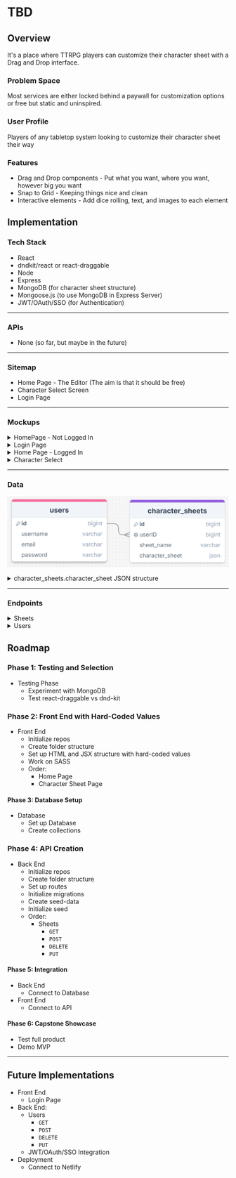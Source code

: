 # TBD

## Overview

It's a place where TTRPG players can customize their character sheet with a Drag and Drop interface.

### Problem Space

Most services are either locked behind a paywall for customization options or free but static and uninspired.

### User Profile

Players of any tabletop system looking to customize their character sheet their way

### Features

-   Drag and Drop components - Put what you want, where you want, however big you want
-   Snap to Grid - Keeping things nice and clean
-   Interactive elements - Add dice rolling, text, and images to each element

## Implementation

### Tech Stack

-   React
-   dndkit/react or react-draggable
-   Node
-   Express
-   MongoDB (for character sheet structure)
-   Mongoose.js (to use MongoDB in Express Server)
-   JWT/OAuth/SSO (for Authentication)

---

### APIs

-   None (so far, but maybe in the future)

---

### Sitemap

-   Home Page - The Editor (The aim is that it should be free)
-   Character Select Screen
-   Login Page

---

### Mockups

<details>
    <summary>HomePage - Not Logged In</summary>
    <img src="./public/HomePage_NoLogin.png" />
</details>
<details>
    <summary>Login Page</summary>
    <img src="./public/Login.png" />
</details>
<details>
    <summary>Home Page - Logged In</summary>
    <img src="./public/HomePage_Login.png" />
</details>
<details>
    <summary>Character Select</summary>
    <img src="./public/CharacterSelect_Login.png" />
</details>

---

### Data

![MongoDB Structure](./public/db_structure.png)

<details>
    <summary> character_sheets.character_sheet JSON structure </summary>

```json
[
    {
        "x": "int: x-coordinate of draggable element.",
        "y": "int: y-coordinate of draggable element.",
        "width": "int: width of draggable element.",
        "height": "int: height of draggable element.",
        "type": "varchar: type of the draggable element.",
        "name": "varchar: name of the draggable element",
        "text": "varchar: text typed into the draggable element",
        "diceNum": "int: number of dice to be rolled (if used)",
        "diceType": "int: type of dice to be rolled (if used)",
        "modifier": "int: value added to dice roll (if used)",
        "img_link": "varchar: link to the image (if used)"
    },
    {
        "x": "0",
        "y": "0",
        "width": "10",
        "height": "2",
        "type": "text",
        "name": "character name",
        "text": "Glorius Character Name"
    },
    {
        "x": "0",
        "y": "2",
        "width": "3",
        "height": "3",
        "type": "image",
        "name": "character portrait",
        "img_link": "http://www.link.to/awesome/character/image"
    },
    {
        "x": "3",
        "y": "2",
        "width": "1",
        "height": "3",
        "type": "dice",
        "name": "str",
        "text": "+4",
        "diceNum": "1",
        "diceType": "20",
        "modifier": "4",
        "img_link": "http://www.link.to/some/icon/for/strength"
    }
]
```

</details>

---

### Endpoints

<details>
    <summary>Sheets</summary>

`GET /api/v1/sheets`

-   Gets all sheet data

Response Body Exampe:

```json
[
    {
        "id": 0,
        "userID": 0,
        "sheet_name": "Character 1"
    },
    {
        "id": 1,
        "userID": 0,
        "sheet_name": "Character 2"
    },
    {
        "id": 2,
        "userID": 1,
        "sheet_name": "Hello World!"
    }
]
```

---

`POST /api/v1/sheets`

-   Create a new sheet

Request body example:

```json
{
    "userID": 2,
    "sheet_name": "",
    "character_sheet": [
        {
            "x": "0",
            "y": "0",
            "width": "10",
            "height": "2",
            "type": "text",
            "name": "character name",
            "text": "Glorius Character Name"
        },
        {
            "x": "0",
            "y": "2",
            "width": "3",
            "height": "3",
            "type": "image",
            "name": "character portrait",
            "img_link": "http://www.link.to/awesome/character/image"
        },
        {
            "x": "3",
            "y": "2",
            "width": "1",
            "height": "3",
            "type": "dice",
            "name": "str",
            "text": "+4",
            "diceNum": "1",
            "diceType": "20",
            "modifier": "4",
            "img_link": "http://www.link.to/some/icon/for/strength"
        }
    ]
}
```

Response Body Exampe:

```json
{
    "message": "Character sheet saved successfully.",
    "savedItem": {
        "id": 3,
        "userID": 2,
        "sheet_name": "test2's character",
        "character_sheet": [
            {
                "x": "0",
                "y": "0",
                "width": "10",
                "height": "2",
                "type": "text",
                "name": "character name",
                "text": "Glorius Character Name"
            },
            {
                "x": "0",
                "y": "2",
                "width": "3",
                "height": "3",
                "type": "image",
                "name": "character portrait",
                "img_link": "http://www.link.to/awesome/character/image"
            },
            {
                "x": "3",
                "y": "2",
                "width": "1",
                "height": "3",
                "type": "dice",
                "name": "str",
                "text": "+4",
                "diceNum": "1",
                "diceType": "20",
                "modifier": "4",
                "img_link": "http://www.link.to/some/icon/for/strength"
            }
        ]
    }
}
```

---

`GET /api/v1/sheets/:id`

-   Gets sheet data for a sheet id

Response Body Exampe:

```json
[
    {
        "x": "0",
        "y": "0",
        "width": "10",
        "height": "2",
        "type": "text",
        "name": "character name",
        "text": "Glorius Character Name"
    },
    {
        "x": "0",
        "y": "2",
        "width": "3",
        "height": "3",
        "type": "image",
        "name": "character portrait",
        "img_link": "http://www.link.to/awesome/character/image"
    },
    {
        "x": "3",
        "y": "2",
        "width": "1",
        "height": "3",
        "type": "dice",
        "name": "str",
        "text": "+4",
        "diceNum": "1",
        "diceType": "20",
        "modifier": "4",
        "img_link": "http://www.link.to/some/icon/for/strength"
    }
]
```

---

`PUT /api/v1/sheets/:id`

-   Update sheet data for a sheet id

Response Body Exampe:

```json
[
    {
        "x": "0",
        "y": "0",
        "width": "10",
        "height": "2",
        "type": "text",
        "name": "character name",
        "text": "Glorius Character Name"
    },
    {
        "x": "0",
        "y": "2",
        "width": "3",
        "height": "3",
        "type": "image",
        "name": "character portrait",
        "img_link": "http://www.link.to/awesome/character/image"
    },
    {
        "x": "3",
        "y": "2",
        "width": "1",
        "height": "3",
        "type": "dice",
        "name": "str",
        "text": "+4",
        "diceNum": "1",
        "diceType": "20",
        "modifier": "4",
        "img_link": "http://www.link.to/some/icon/for/strength"
    },
    {
        "x": "3",
        "y": "2",
        "width": "1",
        "height": "3",
        "type": "dice",
        "name": "con",
        "text": "+5",
        "diceNum": "1",
        "diceType": "20",
        "modifier": "5",
        "img_link": "http://www.link.to/some/icon/for/constitution"
    }
]
```

Response Body Exampe:

```json
{
    "message": "test2's character sheet saved successfully.",
    "savedItem": {
        [
            {
                "x": "0",
                "y": "0",
                "width": "10",
                "height": "2",
                "type": "text",
                "name": "character name",
                "text": "Glorius Character Name"
            },
            {
                "x": "0",
                "y": "2",
                "width": "3",
                "height": "3",
                "type": "image",
                "name": "character portrait",
                "img_link": "http://www.link.to/awesome/character/image"
            },
            {
                "x": "3",
                "y": "2",
                "width": "1",
                "height": "3",
                "type": "dice",
                "name": "str",
                "text": "+4",
                "diceNum": "1",
                "diceType": "20",
                "modifier": "4",
                "img_link": "http://www.link.to/some/icon/for/strength"
            },
            {
                "x": "3",
                "y": "2",
                "width": "1",
                "height": "3",
                "type": "dice",
                "name": "con",
                "text": "+5",
                "diceNum": "1",
                "diceType": "20",
                "modifier": "5",
                "img_link": "http://www.link.to/some/icon/for/constitution"
            }
        ]
    }
}
```

---

`DELETE /api/v1/sheets/:id`

-   Delete a sheet

Response Body Exampe:

```json
{
    "message": "test2 character sheet deleted successfully."
}
```

---

`GET /api/v1/sheets/user/:id`

-   Gets all sheet data for a particular user

Response Body Exampe:

```json
[
    {
        "id": 0,
        "userID": 0,
        "sheet_name": "Character 1"
    },
    {
        "id": 1,
        "userID": 0,
        "sheet_name": "Character 2"
    }
]
```

</details>

<details>
    <summary>Users</summary>

`POST /api/v1/user/`

-   Create a new user

Request body example:

```json
{
    "username": "test2",
    "email": "test2@example.com",
    "password": "securepassword"
}
```

Response Body Exampe:

```json
{
    "message": "User test2 created successfully.",
    "user": {
        "id": "2",
        "username": "test2",
        "email": "test2@example.com"
    }
}
```

---

`GET /api/v1/user/:id`

-   Gets info for a particular user

Response Body Exampe:

```json
{
    "id": 0,
    "username": "test1",
    "email": "test1@example.com"
}
```

---

`PUT /api/v1/user/:id`

-   Edit a user

Request body example:

```json
{
    "username": "test2",
    "email": "test2@change.com",
    "password": "securepassword"
}
```

Response Body Exampe:

```json
{
    "message": "User test2 edited successfully.",
    "user": {
        "id": "2",
        "username": "test2",
        "email": "test2@change.com"
    }
}
```

---

`DELETE /api/v1/user/:id`

-   Delete a user

Response Body Exampe:

```json
{
    "message": "User test2 deleted successfully."
}
```

---

`POST /api/users/login`

- Authenticate a user and return a token

Request body example:
```json
{
  "email": "test2@example.com",
  "password": "securepassword"
}
```

Response body example:
```json
{
  "message": "Login successful.",
  "token": "jwt-token-here",
  "user": {
    "id": "2",
    "username": "test2",
    "email": "test2@example.com"
  }
}
```

</details>

## Roadmap

### Phase 1: Testing and Selection
- Testing Phase
  - Experiment with MongoDB
  - Test react-draggable vs dnd-kit

### Phase 2: Front End with Hard-Coded Values
- Front End
  - Initialize repos
  - Create folder structure
  - Set up HTML and JSX structure with hard-coded values
  - Work on SASS
  - Order:
    - Home Page
    - Character Sheet Page

#### Phase 3: Database Setup
- Database
  - Set up Database
  - Create collections

### Phase 4: API Creation
- Back End
  - Initialize repos
  - Create folder structure
  - Set up routes
  - Initialize migrations
  - Create seed-data
  - Initialize seed
  - Order:
    - Sheets
      - `GET`
      - `POST`
      - `DELETE`
      - `PUT`

#### Phase 5: Integration
- Back End
  - Connect to Database
- Front End
  - Connect to API

#### Phase 6: Capstone Showcase
- Test full product
- Demo MVP

---

## Future Implementations

- Front End
  - Login Page
- Back End:
  - Users
    - `GET`
    - `POST`
    - `DELETE`
    - `PUT`  
  - JWT/OAuth/SSO Integration 
- Deployment
  - Connect to Netlify